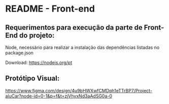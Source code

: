 # README - Front-end

## Requerimentos para execução da parte de Front-End do projeto:
Node, necessário para realizar a instalação das dependências listadas no package.json<br>

Download: https://nodejs.org/pt

## Protótipo Visual:
https://www.figma.com/design/4u9bHWXwfCMDqh1eTTrBP7/Project-aluCar?node-id=0-1&p=f&t=zjVhyxNd3aAdSG0a-0
